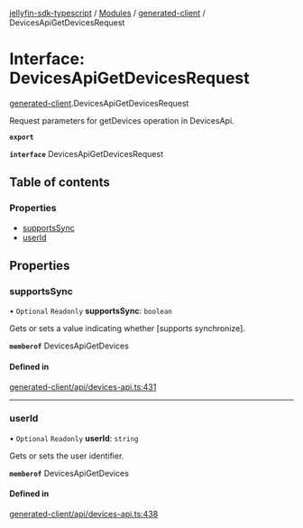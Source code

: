 [jellyfin-sdk-typescript](../README.md) / [Modules](../modules.md) / [generated-client](../modules/generated_client.md) / DevicesApiGetDevicesRequest

# Interface: DevicesApiGetDevicesRequest

[generated-client](../modules/generated_client.md).DevicesApiGetDevicesRequest

Request parameters for getDevices operation in DevicesApi.

**`export`**

**`interface`** DevicesApiGetDevicesRequest

## Table of contents

### Properties

- [supportsSync](generated_client.DevicesApiGetDevicesRequest.md#supportssync)
- [userId](generated_client.DevicesApiGetDevicesRequest.md#userid)

## Properties

### supportsSync

• `Optional` `Readonly` **supportsSync**: `boolean`

Gets or sets a value indicating whether [supports synchronize].

**`memberof`** DevicesApiGetDevices

#### Defined in

[generated-client/api/devices-api.ts:431](https://github.com/thornbill/jellyfin-sdk-typescript/blob/644c849/src/generated-client/api/devices-api.ts#L431)

___

### userId

• `Optional` `Readonly` **userId**: `string`

Gets or sets the user identifier.

**`memberof`** DevicesApiGetDevices

#### Defined in

[generated-client/api/devices-api.ts:438](https://github.com/thornbill/jellyfin-sdk-typescript/blob/644c849/src/generated-client/api/devices-api.ts#L438)

